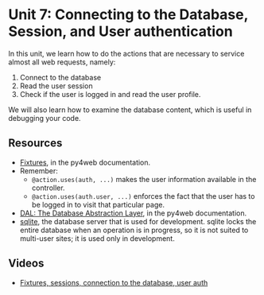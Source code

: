 # Unit 7: Connecting to the Database, Session, and User authentication

In this unit, we learn how to do the actions that are necessary to service almost all web requests, namely: 
1. Connect to the database
1. Read the user session
1. Check if the user is logged in and read the user profile. 

We will also learn how to examine the database content, which is useful in debugging your code. 

## Resources

* [Fixtures](https://py4web.com/_documentation/static/en/chapter-06.html), in the py4web documentation.
* Remember: 
    * `@action.uses(auth, ...)` makes the user information available in the controller.  
    * `@action.uses(auth.user, ...)` enforces the fact that the user has to be logged in to visit that particular page. 
* [DAL: The Database Abstraction Layer](https://py4web.com/_documentation/static/en/chapter-07.html), in the py4web documentation.
* [sqlite](https://sqlite.org/index.html), the database server that is used for development.  sqlite locks the entire database when an operation is in progress, so it is not suited to multi-user sites; it is used only in development. 

## Videos

* [Fixtures, sessions, connection to the database, user auth](https://youtu.be/kSNrwf9pO3Q)

